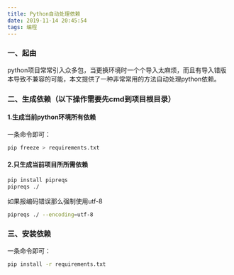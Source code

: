 ```yaml
---
title: Python自动处理依赖
date: 2019-11-14 20:45:54
tags: 编程
---
```


### 一、起由

python项目常常引入众多包，当更换环境时一个个导入太麻烦，而且有导入错版本导致不兼容的可能，本文提供了一种非常常用的方法自动处理python依赖。
<!--more-->

### 二、生成依赖（以下操作需要先cmd到项目根目录）

#### 1.生成当前python环境所有依赖

一条命令即可：
```bash
pip freeze > requirements.txt
```
#### 2.只生成当前项目所所需依赖

```bash
pip install pipreqs
pipreqs ./
```
如果报编码错误那么强制使用utf-8
```bash
pipreqs ./ --encoding=utf-8
```

### 三、安装依赖

一条命令即可：
```bash
pip install -r requirements.txt
```
